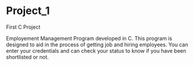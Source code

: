 # Project_1
First C Project

Employement Management Program developed in C.
This program is designed to aid in the process of getting job and hiring employees.
You can enter your credentials and can check your status to know if you have been shortlisted or not.
